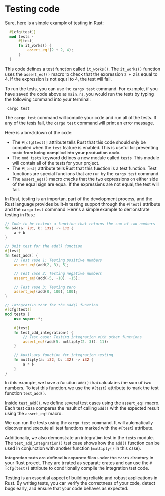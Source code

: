 # Testing code

Sure, here is a simple example of testing in Rust:

```rust
  #[cfg(test)]
  mod tests {
      #[test]
      fn it_works() {
          assert_eq!(2 + 2, 4);
      }
  }
 ```   

This code defines a test function called `it_works()`. The `it_works()` function uses the `assert_eq!()` macro to check that the expression `2 + 2` is equal to 4. If the expression is not equal to 4, the test will fail.

To run the tests, you can use the `cargo test` command. For example, if you have saved the code above as `main.rs`, you would run the tests by typing the following command into your terminal:

 ```rust
  cargo test
 ```

The `cargo test` command will compile your code and run all of the tests. If any of the tests fail, the `cargo test` command will print an error message.

Here is a breakdown of the code:

- The `#[cfg(test)]` attribute tells Rust that this code should only be compiled when the `test` feature is enabled. This is useful for preventing tests from being compiled into your production code.
- The `mod tests` keyword defines a new module called `tests`. This module will contain all of the tests for your project.
- The `#[test]` attribute tells Rust that this function is a test function. Test functions are special functions that are run by the `cargo test` command.
- The `assert_eq!()` macro checks that the two expressions on either side of the equal sign are equal. If the expressions are not equal, the test will fail.

In Rust, testing is an important part of the development process, and the Rust language provides built-in testing support through the `#[test]` attribute and the `cargo test` command. Here's a simple example to demonstrate testing in Rust:

```rust
// Code to be tested: a function that returns the sum of two numbers
fn add(a: i32, b: i32) -> i32 {
    a + b
}

// Unit test for the add() function
#[test]
fn test_add() {
    // Test case 1: Testing positive numbers
    assert_eq!(add(2, 3), 5);

    // Test case 2: Testing negative numbers
    assert_eq!(add(-5, -10), -15);

    // Test case 3: Testing zero
    assert_eq!(add(0, 100), 100);
}

// Integration test for the add() function
#[cfg(test)]
mod tests {
    use super::*;

    #[test]
    fn test_add_integration() {
        // Test case: Testing integration with other functions
        assert_eq!(add(5, multiply(2, 3)), 11);
    }

    // Auxiliary function for integration testing
    fn multiply(a: i32, b: i32) -> i32 {
        a * b
    }
}
```

In this example, we have a function `add()` that calculates the sum of two numbers. To test this function, we use the `#[test]` attribute to mark the test function `test_add()`.

Inside `test_add()`, we define several test cases using the `assert_eq!` macro. Each test case compares the result of calling `add()` with the expected result using the `assert_eq!` macro.

We can run the tests using the `cargo test` command. It will automatically discover and execute all test functions marked with the `#[test]` attribute.

Additionally, we also demonstrate an integration test in the `tests` module. The `test_add_integration()` test case shows how the `add()` function can be used in conjunction with another function (`multiply()` in this case).

Integration tests are defined in separate files under the `tests` directory in your Rust project. They are treated as separate crates and can use the `#[cfg(test)]` attribute to conditionally compile the integration test code.

Testing is an essential aspect of building reliable and robust applications in Rust. By writing tests, you can verify the correctness of your code, detect bugs early, and ensure that your code behaves as expected.


